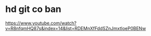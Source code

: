 # hd git co ban
https://www.youtube.com/watch?v=R8nfqmHQ87s&index=14&list=RDEMnXfFddSZnJmxtloeP0BENw
